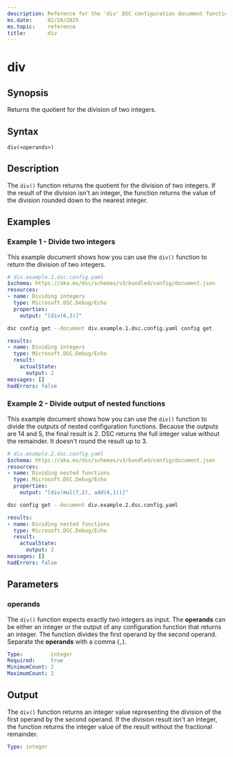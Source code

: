 ```yaml
---
description: Reference for the 'div' DSC configuration document function
ms.date:     02/28/2025
ms.topic:    reference
title:       div
---
```


# div

## Synopsis

Returns the quotient for the division of two integers.

## Syntax

```Syntax
div(<operands>)
```

## Description

The `div()` function returns the quotient for the division of two integers. If the result of the
division isn't an integer, the function returns the value of the division rounded down to the
nearest integer.

## Examples

### Example 1 - Divide two integers

This example document shows how you can use the `div()` function to return the division of two
integers.

```yaml
# div.example.1.dsc.config.yaml
$schema: https://aka.ms/dsc/schemas/v3/bundled/config/document.json
resources:
- name: Dividing integers
  type: Microsoft.DSC.Debug/Echo
  properties:
    output: "[div(6,3)]"
```

```bash
dsc config get --document div.example.1.dsc.config.yaml config get
```

```yaml
results:
- name: Dividing integers
  type: Microsoft.DSC.Debug/Echo
  result:
    actualState:
      output: 2
messages: []
hadErrors: false
```

### Example 2 - Divide output of nested functions

This example document shows how you can use the `div()` function to divide the outputs of nested
configuration functions. Because the outputs are 14 and 5, the final result is 2. DSC returns the
full integer value without the remainder. It doesn't round the result up to 3.

```yaml
# div.example.2.dsc.config.yaml
$schema: https://aka.ms/dsc/schemas/v3/bundled/config/document.json
resources:
- name: Dividing nested functions
  type: Microsoft.DSC.Debug/Echo
  properties:
    output: "[div(mul(7,2), add(4,1))]"
```

```bash
dsc config get --document div.example.2.dsc.config.yaml
```

```yaml
results:
- name: Dividing nested functions
  type: Microsoft.DSC.Debug/Echo
  result:
    actualState:
      output: 2
messages: []
hadErrors: false
```

## Parameters

### operands

The `div()` function expects exactly two integers as input. The **operands** can be either an integer
or the output of any configuration function that returns an integer. The function divides the
first operand by the second operand. Separate the **operands** with a comma (`,`).

```yaml
Type:         integer
Required:     true
MinimumCount: 2
MaximumCount: 2
```

## Output

The `div()` function returns an integer value representing the division of the first operand by the
second operand. If the division result isn't an integer, the function returns the integer value of
the result without the fractional remainder.

```yaml
Type: integer
```

<!-- Link reference definitions -->
